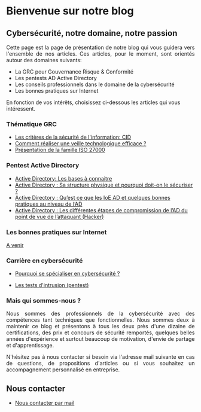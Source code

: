 # **Bienvenue sur notre blog** 

## **Cybersécurité, notre domaine, notre passion**

<p align="justify">
Cette page est la page de présentation de notre blog qui vous guidera vers l'ensemble de nos articles. Ces articles, pour le moment, sont orientés autour des domaines suivants:
</p>

- La GRC pour Gouvernance Risque & Conformité
- Les pentests AD Active Directory
- Les conseils professionnels dans le domaine de la cybersécurité
- Les bonnes pratiques sur Internet

En fonction de vos intérêts, choisissez ci-dessous les articles qui vous intéressent.


### Thématique GRC

- [Les critères de la sécurité de l'information: CID](https://cyberlinks7.github.io/1st_article)
- [Comment réaliser une veille technologique efficace ?](https://cyberlinks7.github.io/2nd_article)
- [Présentation de la famille ISO 27000](https://cyberlinks7.github.io/3rd_article)

### Pentest Active Directory

- [Active Directory: Les bases à connaitre](https://cyberlinks7.github.io/1st_articleAD)
- [Active Directory : Sa structure physique et pourquoi doit-on le sécuriser ?](https://cyberlinks7.github.io/2nd_articleAD)
- [Active Directory : Qu’est ce que les IoE AD et quelques bonnes pratiques au niveau de l’AD](https://cyberlinks7.github.io/3rd_articleAD)
- [Active Directory : Les différentes étapes de compromission de l’AD du point de vue de l’attaquant (Hacker)](https://cyberlinks7.github.io/4th_articleAD)


### Les bonnes pratiques sur Internet

[A venir]()


### Carrière en cybersécurité

- [Pourquoi se spécialiser en cybersécurité ?](https://cyberlinks7.github.io/1st_articleCP)

- [Les tests d'intrusion (pentest)](https://cyberlinks7.github.io/2nd_articleCP)


### Mais qui sommes-nous ?

<p align="justify">
Nous sommes des professionnels de la cybersécurité avec des compétences tant techniques que fonctionnelles. Nous sommes deux à maintenir ce blog et présentons à tous les deux près d'une dizaine de certifications, des prix et concours de sécurité remportés, quelques belles années d'expérience et surtout beaucoup de motivation, d'envie de partage et d'apprentissage.
</p>

<p align="justify">
N'hésitez pas à nous contacter si besoin via l'adresse mail suivante en cas de questions, de propositions d'articles ou si vous souhaitez un accompagnement personnalisé en entreprise.
</p>

## Nous contacter 

- [Nous contacter par mail](mailto:Cyberlinks7@proton.me)



